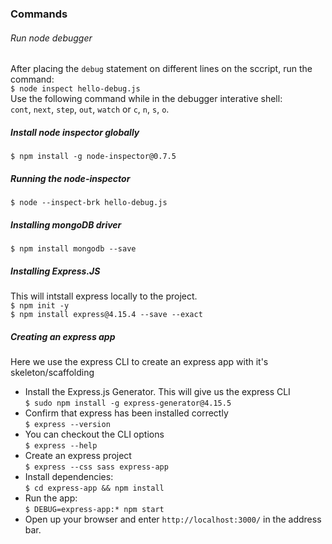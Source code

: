 ### Commands  
###### Run node debugger  
After placing the `debug` statement on different lines on the sccript, run the command:  
`$ node inspect hello-debug.js`  
Use the following command while in the debugger interative shell:  
`cont`, `next`, `step`, `out`, `watch` or `c`, `n`, `s`, `o`.  
##### Install node inspector globally  
`$ npm install -g node-inspector@0.7.5`  
##### Running the node-inspector  
`$ node --inspect-brk hello-debug.js`  
##### Installing mongoDB driver  
`$ npm install mongodb --save`  
##### Installing Express.JS
This will intstall express locally to the project.  
`$ npm init -y`  
`$ npm install express@4.15.4 --save --exact`  
##### Creating an express app   
Here we use the express CLI to create an express app with it's skeleton/scaffolding  
* Install the Express.js Generator. This will give us the express CLI   
`$ sudo npm install -g express-generator@4.15.5`  
* Confirm that express has been installed correctly  
`$ express --version`  
* You can checkout the CLI options  
`$ express --help`  
* Create an express project  
`$ express --css sass express-app`  
* Install dependencies:  
`$ cd express-app && npm install`  
* Run the app:  
`$ DEBUG=express-app:* npm start`  
* Open up your browser and enter `http://localhost:3000/` in the address bar.  




